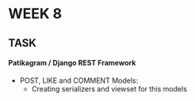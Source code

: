 # WEEK 8

## TASK 

#### Patikagram / Django REST Framework

* POST, LIKE and COMMENT Models:
    * Creating serializers and viewset for this models
    
    